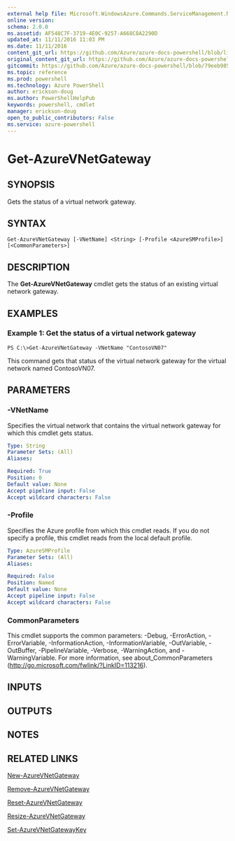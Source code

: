 ```yaml
---
external help file: Microsoft.WindowsAzure.Commands.ServiceManagement.Network.dll-Help.xml
online version: 
schema: 2.0.0
ms.assetid: AF548C7F-3719-4E0C-9257-A668C8A2290D
updated_at: 11/11/2016 11:03 PM
ms.date: 11/11/2016
content_git_url: https://github.com/Azure/azure-docs-powershell/blob/live/azureps-cmdlets-docs/ServiceManagement/Azure.Networking/v2.1.0/Get-AzureVNetGateway.md
original_content_git_url: https://github.com/Azure/azure-docs-powershell/blob/live/azureps-cmdlets-docs/ServiceManagement/Azure.Networking/v2.1.0/Get-AzureVNetGateway.md
gitcommit: https://github.com/Azure/azure-docs-powershell/blob/79eeb985ea480979357fb4695832a0c3d29a48bf/azureps-cmdlets-docs/ServiceManagement/Azure.Networking/v2.1.0/Get-AzureVNetGateway.md
ms.topic: reference
ms.prod: powershell
ms.technology: Azure PowerShell
author: erickson-doug
ms.author: PowerShellHelpPub
keywords: powershell, cmdlet
manager: erickson-doug
open_to_public_contributors: False
ms.service: azure-powershell
---
```


# Get-AzureVNetGateway

## SYNOPSIS
Gets the status of a virtual network gateway.

## SYNTAX

```
Get-AzureVNetGateway [-VNetName] <String> [-Profile <AzureSMProfile>] [<CommonParameters>]
```

## DESCRIPTION
The **Get-AzureVNetGateway** cmdlet gets the status of an existing virtual network gateway.

## EXAMPLES

### Example 1: Get the status of a virtual network gateway
```
PS C:\>Get-AzureVNetGateway -VNetName "ContosoVN07"
```

This command gets that status of the virtual network gateway for the virtual network named ContosoVN07.

## PARAMETERS

### -VNetName
Specifies the virtual network that contains the virtual network gateway for which this cmdlet gets status.

```yaml
Type: String
Parameter Sets: (All)
Aliases: 

Required: True
Position: 0
Default value: None
Accept pipeline input: False
Accept wildcard characters: False
```

### -Profile
Specifies the Azure profile from which this cmdlet reads.
If you do not specify a profile, this cmdlet reads from the local default profile.

```yaml
Type: AzureSMProfile
Parameter Sets: (All)
Aliases: 

Required: False
Position: Named
Default value: None
Accept pipeline input: False
Accept wildcard characters: False
```

### CommonParameters
This cmdlet supports the common parameters: -Debug, -ErrorAction, -ErrorVariable, -InformationAction, -InformationVariable, -OutVariable, -OutBuffer, -PipelineVariable, -Verbose, -WarningAction, and -WarningVariable. For more information, see about_CommonParameters (http://go.microsoft.com/fwlink/?LinkID=113216).

## INPUTS

## OUTPUTS

## NOTES

## RELATED LINKS

[New-AzureVNetGateway](xref:ServiceManagement/Azure.Networking/v2.1.0/New-AzureVNetGateway.md)

[Remove-AzureVNetGateway](xref:ServiceManagement/Azure.Networking/v2.1.0/Remove-AzureVNetGateway.md)

[Reset-AzureVNetGateway](xref:ServiceManagement/Azure.Networking/v2.1.0/Reset-AzureVNetGateway.md)

[Resize-AzureVNetGateway](xref:ServiceManagement/Azure.Networking/v2.1.0/Resize-AzureVNetGateway.md)

[Set-AzureVNetGatewayKey](xref:ServiceManagement/Azure.Networking/v2.1.0/Set-AzureVNetGatewayKey.md)


